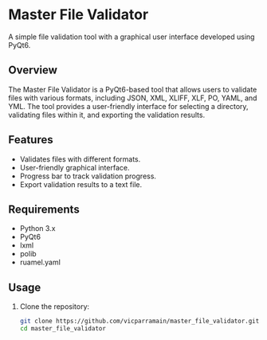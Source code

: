 # Master File Validator

A simple file validation tool with a graphical user interface developed using PyQt6.

## Overview

The Master File Validator is a PyQt6-based tool that allows users to validate files with various formats, including JSON, XML, XLIFF, XLF, PO, YAML, and YML. The tool provides a user-friendly interface for selecting a directory, validating files within it, and exporting the validation results.

## Features

- Validates files with different formats.
- User-friendly graphical interface.
- Progress bar to track validation progress.
- Export validation results to a text file.

## Requirements

- Python 3.x
- PyQt6
- lxml
- polib
- ruamel.yaml

## Usage

1. Clone the repository:

   ```bash
   git clone https://github.com/vicparramain/master_file_validator.git
   cd master_file_validator
